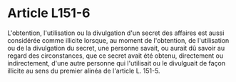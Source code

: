 # Article L151-6

L'obtention, l'utilisation ou la divulgation d'un secret des affaires est aussi considérée comme illicite lorsque, au moment de l'obtention, de l'utilisation ou de la divulgation du secret, une personne savait, ou aurait dû savoir au regard des circonstances, que ce secret avait été obtenu, directement ou indirectement, d'une autre personne qui l'utilisait ou le divulguait de façon illicite au sens du premier alinéa de l'article L. 151-5.

